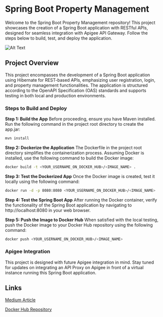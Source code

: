 
# Spring Boot Property Management

Welcome to the Spring Boot Property Management repository! This project showcases the creation of a Spring Boot application with RESTful APIs, designed for seamless integration with Apigee API Gateway. Follow the steps below to build, test, and deploy the application.

![Alt Text](https://miro.medium.com/v2/resize:fit:828/format:webp/1*Jyc154Bp8kAwzEgQJTW_fQ.jpeg)

## Project Overview
This project encompasses the development of a Spring Boot application using Hibernate for REST-based APIs, emphasizing user registration, login, and property management functionalities. The application is structured according to the OpenAPI Specification (OAS) standards and supports testing in both local and production environments.

### Steps to Build and Deploy
**Step 1: Build the App**
Before proceeding, ensure you have Maven installed. Run the following command in the project root directory to create the app.jar:

```bash
mvn install
```

**Step 2: Dockerize the Application**
The Dockerfile in the project root directory simplifies the containerization process. Assuming Docker is installed, use the following command to build the Docker image:

```bash
docker build -t <YOUR_USERNAME_ON_DOCKER_HUB>/<IMAGE_NAME> .
```

**Step 3: Test the Dockerized App**
Once the Docker image is created, test it locally using the following command:

```bash
docker run -d -p 8080:8080 <YOUR_USERNAME_ON_DOCKER_HUB>/<IMAGE_NAME>
```

**Step 4: Test the Spring Boot App**
After running the Docker container, verify the functionality of the Spring Boot application by navigating to http://localhost:8080 in your web browser.

**Step 5: Push the Image to Docker Hub**
When satisfied with the local testing, push the Docker image to your Docker Hub repository using the following command:
```bash
docker push <YOUR_USERNAME_ON_DOCKER_HUB>/<IMAGE_NAME>
```

### Apigee Integration
This project is designed with future Apigee integration in mind. Stay tuned for updates on integrating an API Proxy on Apigee in front of a virtual instance running this Spring Boot application.

## Links
[Medium Article](https://medium.com/@karanbhogle/my-experiment-of-creating-a-containerized-spring-boot-application-ready-for-apigee-integration-f89de037329c)

[Docker Hub Repository](https://hub.docker.com/repository/docker/karanbhogle/spring-user-property-app)
